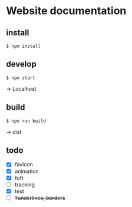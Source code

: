 # Website documentation

## install

`$ npm install`

## develop

`$ npm start`

-> Localhost

## build

`$ npm run build`

-> dist

## todo
- [x] favicon
- [x] animation
- [x] foft
- [ ] tracking
- [x] test
- [ ] ~~?underlines, borders~~

